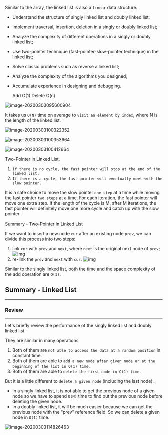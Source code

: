 Similar to the array, the linked list is also a `linear` data structure.

- Understand the structure of singly linked list and doubly linked list;

- Implement traversal, insertion, deletion in a singly or doubly linked list;

- Analyze the complexity of different operations in a singly or doubly linked list;

- Use two-pointer technique (fast-pointer-slow-pointer technique) in the linked list;

- Solve classic problems such as reverse a linked list;

- Analyze the complexity of the algorithms you designed;

- Accumulate experience in designing and debugging.

  Add O(1) 		Delete  O(n)

![image-20200303095600904](C:\Users\liu\AppData\Roaming\Typora\typora-user-images\image-20200303095600904.png)

It takes us `O(N)` time on average to `visit an element by index`, where N is the length of the linked list.

![image-20200303100322352](C:\Users\liu\AppData\Roaming\Typora\typora-user-images\image-20200303100322352.png)

![image-20200303100353664](C:\Users\liu\AppData\Roaming\Typora\typora-user-images\image-20200303100353664.png)

![image-20200303100412664](C:\Users\liu\AppData\Roaming\Typora\typora-user-images\image-20200303100412664.png)

Two-Pointer in Linked List.

1. `If there is no cycle, the fast pointer will stop at the end of the linked list.`
2. `If there is a cycle, the fast pointer will eventually meet with the slow pointer.`

It is a safe choice to move the slow pointer `one step` at a time while moving the fast pointer `two steps` at a time. For each iteration, the fast pointer will move one extra step. If the length of the cycle is M, after M iterations, the fast pointer will definitely move one more cycle and catch up with the slow pointer.



Summary - Two-Pointer in Linked List

If we want to insert a new node `cur` after an existing node `prev`, we can divide this process into two steps:

1. link `cur` with `prev` and `next`, where `next` is the original next node of `prev`;![img](https://s3-lc-upload.s3.amazonaws.com/uploads/2018/04/28/screen-shot-2018-04-28-at-173045.png)
2. re-link the `prev` and `next` with `cur`. ![img](https://s3-lc-upload.s3.amazonaws.com/uploads/2018/04/29/screen-shot-2018-04-28-at-173055.png)

Similar to the singly linked list, both the time and the space complexity of the add operation are `O(1)`.

## Summary - Linked List

------

### Review

------

Let's briefly review the performance of the singly linked list and doubly linked list.

They are similar in many operations:

1. Both of them are `not able to access the data at a random position` in constant time.
2. Both of them are able to `add a new node after given node or at the beginning of the list in O(1) time`.
3. Both of them are able to `delete the first node in O(1) time`.

But it is a little different to `delete a given node` (including the last node).

- In a singly linked list, it is not able to get the previous node of a given node so we have to spend `O(N)` time to find out the previous node before deleting the given node.
- In a doubly linked list, it will be much easier because we can get the previous node with the "prev" reference field. So we can delete a given node in `O(1)` time.

![image-20200303114826463](C:\Users\liu\AppData\Roaming\Typora\typora-user-images\image-20200303114826463.png)
